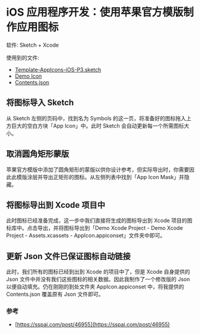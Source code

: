 # iOS 应用程序开发：使用苹果官方模版制作应用图标

软件: Sketch + Xcode

使用到的文件:

- [Template-AppIcons-iOS-P3.sketch](./Template-AppIcons-iOS-P3.sketch)
- [Demo Icon](./Demo%20Icon.svg)
- [Contents.json](./Contents.json)

## 将图标导入 Sketch

从 Sketch 左侧的页码中，找到名为 Symbols 的这一页，将准备好的图标拖入上方巨大的空白方块「App Icon」中。此时 Sketch 会自动更新每一个所需图标大小。

## 取消圆角矩形蒙版

苹果官方模版中添加了圆角矩形的蒙版以供你设计参考，但实际导出时，你需要因此此模版涂层并导出正矩形的图标。从左侧列表中找到「App Icon Mask」并隐藏。

## 将图标导出到 Xcode 项目中

此时图标已经准备完成，这一步中我们直接将生成的图标导出到 Xcode 项目的图标库中。点击导出，并将图标导出到「Demo Xcode Project - Demo Xcode Project - Assets.xcassets - AppIcon.appiconset」文件夹中即可。

## 更新 Json 文件已保证图标自动链接

此时，我们所有的图标已经到出到 Xcode 的项目中了，但是 Xcode 自身提供的 Json 文件中并没有我们这些图标的相关数据。因此我制作了一个修改版的 Json 以便自动填充。仍在刚刚的到处文件夹 AppIcon.appiconset 中，将我提供的 Contents.json 覆盖原有 Json 文件即可。

### 参考

- [https://sspai.com/post/46955](https://sspai.com/post/46955)

